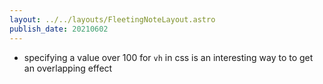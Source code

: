 ```yaml
---
layout: ../../layouts/FleetingNoteLayout.astro
publish_date: 20210602
---
```


- specifying a value over 100 for `vh` in css is an interesting way to to get an overlapping effect
